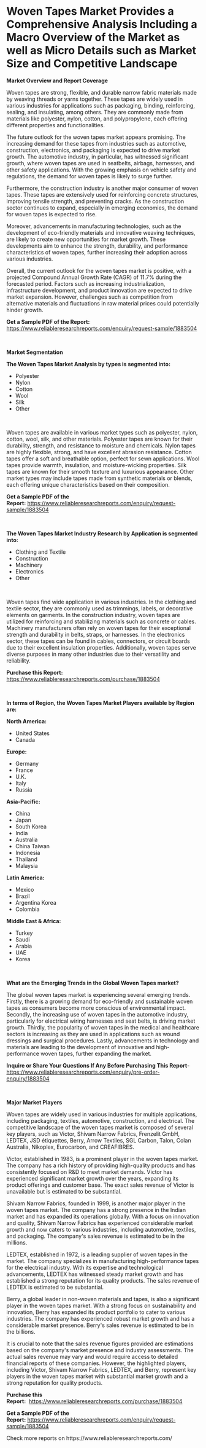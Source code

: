 <p><h1>Woven Tapes Market Provides a Comprehensive Analysis Including a Macro Overview of the Market as well as Micro Details such as Market Size and Competitive Landscape</h1></p><p><strong>Market Overview and Report Coverage</strong></p>
<p><p>Woven tapes are strong, flexible, and durable narrow fabric materials made by weaving threads or yarns together. These tapes are widely used in various industries for applications such as packaging, binding, reinforcing, sealing, and insulating, among others. They are commonly made from materials like polyester, nylon, cotton, and polypropylene, each offering different properties and functionalities.</p><p>The future outlook for the woven tapes market appears promising. The increasing demand for these tapes from industries such as automotive, construction, electronics, and packaging is expected to drive market growth. The automotive industry, in particular, has witnessed significant growth, where woven tapes are used in seatbelts, airbags, harnesses, and other safety applications. With the growing emphasis on vehicle safety and regulations, the demand for woven tapes is likely to surge further.</p><p>Furthermore, the construction industry is another major consumer of woven tapes. These tapes are extensively used for reinforcing concrete structures, improving tensile strength, and preventing cracks. As the construction sector continues to expand, especially in emerging economies, the demand for woven tapes is expected to rise.</p><p>Moreover, advancements in manufacturing technologies, such as the development of eco-friendly materials and innovative weaving techniques, are likely to create new opportunities for market growth. These developments aim to enhance the strength, durability, and performance characteristics of woven tapes, further increasing their adoption across various industries.</p><p>Overall, the current outlook for the woven tapes market is positive, with a projected Compound Annual Growth Rate (CAGR) of 11.7% during the forecasted period. Factors such as increasing industrialization, infrastructure development, and product innovation are expected to drive market expansion. However, challenges such as competition from alternative materials and fluctuations in raw material prices could potentially hinder growth.</p></p>
<p><strong>Get a Sample PDF of the Report:</strong> <a href="https://www.reliableresearchreports.com/enquiry/request-sample/1883504">https://www.reliableresearchreports.com/enquiry/request-sample/1883504</a></p>
<p>&nbsp;</p>
<p><strong>Market Segmentation</strong></p>
<p><strong>The Woven Tapes Market Analysis by types is segmented into:</strong></p>
<p><ul><li>Polyester</li><li>Nylon</li><li>Cotton</li><li>Wool</li><li>Silk</li><li>Other</li></ul></p>
<p>&nbsp;</p>
<p><p>Woven tapes are available in various market types such as polyester, nylon, cotton, wool, silk, and other materials. Polyester tapes are known for their durability, strength, and resistance to moisture and chemicals. Nylon tapes are highly flexible, strong, and have excellent abrasion resistance. Cotton tapes offer a soft and breathable option, perfect for sewn applications. Wool tapes provide warmth, insulation, and moisture-wicking properties. Silk tapes are known for their smooth texture and luxurious appearance. Other market types may include tapes made from synthetic materials or blends, each offering unique characteristics based on their composition.</p></p>
<p><strong>Get a Sample PDF of the Report:</strong>&nbsp;<a href="https://www.reliableresearchreports.com/enquiry/request-sample/1883504">https://www.reliableresearchreports.com/enquiry/request-sample/1883504</a></p>
<p>&nbsp;</p>
<p><strong>The Woven Tapes Market Industry Research by Application is segmented into:</strong></p>
<p><ul><li>Clothing and Textile</li><li>Construction</li><li>Machinery</li><li>Electronics</li><li>Other</li></ul></p>
<p>&nbsp;</p>
<p><p>Woven tapes find wide application in various industries. In the clothing and textile sector, they are commonly used as trimmings, labels, or decorative elements on garments. In the construction industry, woven tapes are utilized for reinforcing and stabilizing materials such as concrete or cables. Machinery manufacturers often rely on woven tapes for their exceptional strength and durability in belts, straps, or harnesses. In the electronics sector, these tapes can be found in cables, connectors, or circuit boards due to their excellent insulation properties. Additionally, woven tapes serve diverse purposes in many other industries due to their versatility and reliability.</p></p>
<p><strong>Purchase this Report:</strong>&nbsp; <a href="https://www.reliableresearchreports.com/purchase/1883504">https://www.reliableresearchreports.com/purchase/1883504</a></p>
<p>&nbsp;</p>
<p><strong>In terms of Region, the Woven Tapes Market Players available by Region are:</strong></p>
<p>
    <p> <strong> North America: </strong>
        <ul>
            <li>United States</li>
            <li>Canada</li>
        </ul>
        </p> 
    <p> <strong> Europe: </strong>
        <ul>
            <li>Germany</li>
            <li>France</li>
            <li>U.K.</li>
            <li>Italy</li>
            <li>Russia</li>
        </ul>
        </p> 
    <p> <strong> Asia-Pacific: </strong>
        <ul>
            <li>China</li>
            <li>Japan</li>
            <li>South Korea</li>
            <li>India</li>
            <li>Australia</li>
            <li>China Taiwan</li>
            <li>Indonesia</li>
            <li>Thailand</li>
            <li>Malaysia</li>
        </ul>
        </p> 
    <p> <strong> Latin America: </strong>
        <ul>
            <li>Mexico</li>
            <li>Brazil</li>
            <li>Argentina Korea</li>
            <li>Colombia</li>
        </ul>
        </p> 
    <p> <strong> Middle East & Africa: </strong>
        <ul>
            <li>Turkey</li>
            <li>Saudi</li>
            <li>Arabia</li>
            <li>UAE</li>
            <li>Korea</li>
        </ul>
    </p>
    </p>
<p>&nbsp;</p>
<p><strong>What are the Emerging Trends in the Global Woven Tapes market?</strong></p>
<p><p>The global woven tapes market is experiencing several emerging trends. Firstly, there is a growing demand for eco-friendly and sustainable woven tapes as consumers become more conscious of environmental impact. Secondly, the increasing use of woven tapes in the automotive industry, particularly for electrical wiring harnesses and seat belts, is driving market growth. Thirdly, the popularity of woven tapes in the medical and healthcare sectors is increasing as they are used in applications such as wound dressings and surgical procedures. Lastly, advancements in technology and materials are leading to the development of innovative and high-performance woven tapes, further expanding the market.</p></p>
<p><strong>Inquire or Share Your Questions If Any Before Purchasing This Report</strong>- <a href="https://www.reliableresearchreports.com/enquiry/pre-order-enquiry/1883504">https://www.reliableresearchreports.com/enquiry/pre-order-enquiry/1883504</a></p>
<p>&nbsp;</p>
<p><strong>Major Market Players</strong></p>
<p><p>Woven tapes are widely used in various industries for multiple applications, including packaging, textiles, automotive, construction, and electrical. The competitive landscape of the woven tapes market is composed of several key players, such as Victor, Shivam Narrow Fabrics, Frenzelit GmbH, LEDTEX, JSD étiquettes, Berry, Arrow Textiles, SGL Carbon, Talon, Colan Australia, Nikoplex, Eurocarbon, and CREAFIBRES. </p><p>Victor, established in 1983, is a prominent player in the woven tapes market. The company has a rich history of providing high-quality products and has consistently focused on R&D to meet market demands. Victor has experienced significant market growth over the years, expanding its product offerings and customer base. The exact sales revenue of Victor is unavailable but is estimated to be substantial.</p><p>Shivam Narrow Fabrics, founded in 1999, is another major player in the woven tapes market. The company has a strong presence in the Indian market and has expanded its operations globally. With a focus on innovation and quality, Shivam Narrow Fabrics has experienced considerable market growth and now caters to various industries, including automotive, textiles, and packaging. The company's sales revenue is estimated to be in the millions.</p><p>LEDTEX, established in 1972, is a leading supplier of woven tapes in the market. The company specializes in manufacturing high-performance tapes for the electrical industry. With its expertise and technological advancements, LEDTEX has witnessed steady market growth and has established a strong reputation for its quality products. The sales revenue of LEDTEX is estimated to be substantial.</p><p>Berry, a global leader in non-woven materials and tapes, is also a significant player in the woven tapes market. With a strong focus on sustainability and innovation, Berry has expanded its product portfolio to cater to various industries. The company has experienced robust market growth and has a considerable market presence. Berry's sales revenue is estimated to be in the billions.</p><p>It is crucial to note that the sales revenue figures provided are estimations based on the company's market presence and industry assessments. The actual sales revenue may vary and would require access to detailed financial reports of these companies. However, the highlighted players, including Victor, Shivam Narrow Fabrics, LEDTEX, and Berry, represent key players in the woven tapes market with substantial market growth and a strong reputation for quality products.</p></p>
<p><strong>Purchase this Report:</strong>&nbsp;&nbsp;<a href="https://www.reliableresearchreports.com/purchase/1883504">https://www.reliableresearchreports.com/purchase/1883504</a></p>
<p></p>
<p><strong>Get a Sample PDF of the Report:</strong>&nbsp;<a href="https://www.reliableresearchreports.com/enquiry/request-sample/1883504">https://www.reliableresearchreports.com/enquiry/request-sample/1883504</a></p>
<p>Check more reports on https://www.reliableresearchreports.com/</p>